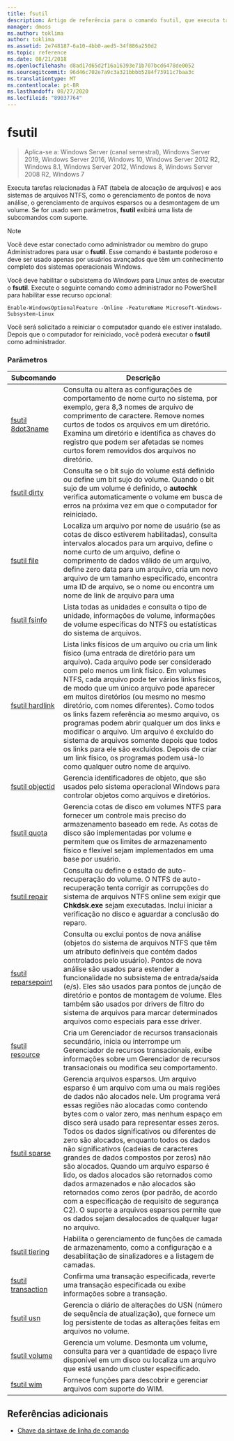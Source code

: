```yaml
---
title: fsutil
description: Artigo de referência para o comando fsutil, que executa tarefas relacionadas à FAT (tabela de alocação de arquivos) e sistemas de arquivos NTFS.
manager: dmoss
ms.author: toklima
author: toklima
ms.assetid: 2e748187-6a10-4bb0-aed5-34f886a250d2
ms.topic: reference
ms.date: 08/21/2018
ms.openlocfilehash: d8ad17d65d2f16a16393e71b707bcd6478de0052
ms.sourcegitcommit: 96d46c702e7a9c3a321bbbb5284f73911c7baa3c
ms.translationtype: MT
ms.contentlocale: pt-BR
ms.lasthandoff: 08/27/2020
ms.locfileid: "89037764"
---
```

# <a name="fsutil"></a>fsutil

> Aplica-se a: Windows Server (canal semestral), Windows Server 2019, Windows Server 2016, Windows 10, Windows Server 2012 R2, Windows 8.1, Windows Server 2012, Windows 8, Windows Server 2008 R2, Windows 7

Executa tarefas relacionadas à FAT (tabela de alocação de arquivos) e aos sistemas de arquivos NTFS, como o gerenciamento de pontos de nova análise, o gerenciamento de arquivos esparsos ou a desmontagem de um volume. Se for usado sem parâmetros, **fsutil** exibirá uma lista de subcomandos com suporte.

> [!NOTE]
> Você deve estar conectado como administrador ou membro do grupo Administradores para usar o **fsutil**. Esse comando é bastante poderoso e deve ser usado apenas por usuários avançados que têm um conhecimento completo dos sistemas operacionais Windows.
>
>Você deve habilitar o subsistema do Windows para Linux antes de executar o **fsutil**. Execute o seguinte comando como administrador no PowerShell para habilitar esse recurso opcional:
>
> `Enable-WindowsOptionalFeature -Online -FeatureName Microsoft-Windows-Subsystem-Linux`
>
> Você será solicitado a reiniciar o computador quando ele estiver instalado. Depois que o computador for reiniciado, você poderá executar o **fsutil** como administrador.

### <a name="parameters"></a>Parâmetros

| Subcomando | Descrição |
| ---------- | ----------- |
| [fsutil 8dot3name](fsutil-8dot3name.md) | Consulta ou altera as configurações de comportamento de nome curto no sistema, por exemplo, gera 8,3 nomes de arquivo de comprimento de caractere. Remove nomes curtos de todos os arquivos em um diretório. Examina um diretório e identifica as chaves do registro que podem ser afetadas se nomes curtos forem removidos dos arquivos no diretório. |
| [fsutil dirty](fsutil-dirty.md) | Consulta se o bit sujo do volume está definido ou define um bit sujo do volume. Quando o bit sujo de um volume é definido, o **autochk** verifica automaticamente o volume em busca de erros na próxima vez em que o computador for reiniciado. |
| [fsutil file](fsutil-file.md) | Localiza um arquivo por nome de usuário (se as cotas de disco estiverem habilitadas), consulta intervalos alocados para um arquivo, define o nome curto de um arquivo, define o comprimento de dados válido de um arquivo, define zero data para um arquivo, cria um novo arquivo de um tamanho especificado, encontra uma ID de arquivo, se o nome ou encontra um nome de link de arquivo para uma |
| [fsutil fsinfo](fsutil-fsinfo.md) | Lista todas as unidades e consulta o tipo de unidade, informações de volume, informações de volume específicas do NTFS ou estatísticas do sistema de arquivos. |
| [fsutil hardlink](fsutil-hardlink.md) | Lista links físicos de um arquivo ou cria um link físico (uma entrada de diretório para um arquivo). Cada arquivo pode ser considerado com pelo menos um link físico. Em volumes NTFS, cada arquivo pode ter vários links físicos, de modo que um único arquivo pode aparecer em muitos diretórios (ou mesmo no mesmo diretório, com nomes diferentes). Como todos os links fazem referência ao mesmo arquivo, os programas podem abrir qualquer um dos links e modificar o arquivo. Um arquivo é excluído do sistema de arquivos somente depois que todos os links para ele são excluídos. Depois de criar um link físico, os programas podem usá-lo como qualquer outro nome de arquivo. |
| [fsutil objectid](fsutil-objectid.md) | Gerencia identificadores de objeto, que são usados pelo sistema operacional Windows para controlar objetos como arquivos e diretórios. |
| [fsutil quota](fsutil-quota.md) | Gerencia cotas de disco em volumes NTFS para fornecer um controle mais preciso do armazenamento baseado em rede. As cotas de disco são implementadas por volume e permitem que os limites de armazenamento físico e flexível sejam implementados em uma base por usuário. |
| [fsutil repair](fsutil-repair.md) | Consulta ou define o estado de auto-recuperação do volume. O NTFS de auto-recuperação tenta corrigir as corrupções do sistema de arquivos NTFS online sem exigir que **Chkdsk.exe** sejam executadas. Inclui iniciar a verificação no disco e aguardar a conclusão do reparo. |
| [fsutil reparsepoint](fsutil-reparsepoint.md) | Consulta ou exclui pontos de nova análise (objetos do sistema de arquivos NTFS que têm um atributo definíveis que contém dados controlados pelo usuário). Pontos de nova análise são usados para estender a funcionalidade no subsistema de entrada/saída (e/s). Eles são usados para pontos de junção de diretório e pontos de montagem de volume. Eles também são usados por drivers de filtro do sistema de arquivos para marcar determinados arquivos como especiais para esse driver. |
| [fsutil resource](fsutil-resource.md) | Cria um Gerenciador de recursos transacionais secundário, inicia ou interrompe um Gerenciador de recursos transacionais, exibe informações sobre um Gerenciador de recursos transacionais ou modifica seu comportamento. |
| [fsutil sparse](fsutil-sparse.md) | Gerencia arquivos esparsos. Um arquivo esparso é um arquivo com uma ou mais regiões de dados não alocados nele. Um programa verá essas regiões não alocadas como contendo bytes com o valor zero, mas nenhum espaço em disco será usado para representar esses zeros. Todos os dados significativos ou diferentes de zero são alocados, enquanto todos os dados não significativos (cadeias de caracteres grandes de dados compostos por zeros) não são alocados. Quando um arquivo esparso é lido, os dados alocados são retornados como dados armazenados e não alocados são retornados como zeros (por padrão, de acordo com a especificação de requisito de segurança C2). O suporte a arquivos esparsos permite que os dados sejam desalocados de qualquer lugar no arquivo. |
| [fsutil tiering](fsutil-tiering.md) | Habilita o gerenciamento de funções de camada de armazenamento, como a configuração e a desabilitação de sinalizadores e a listagem de camadas. |
| [fsutil transaction](fsutil-transaction.md)   | Confirma uma transação especificada, reverte uma transação especificada ou exibe informações sobre a transação. |
| [fsutil usn](fsutil-usn.md) | Gerencia o diário de alterações do USN (número de sequência de atualização), que fornece um log persistente de todas as alterações feitas em arquivos no volume. |
| [fsutil volume](fsutil-volume.md) | Gerencia um volume. Desmonta um volume, consulta para ver a quantidade de espaço livre disponível em um disco ou localiza um arquivo que está usando um cluster especificado. |
| [fsutil wim](fsutil-wim.md) | Fornece funções para descobrir e gerenciar arquivos com suporte do WIM. |

## <a name="additional-references"></a>Referências adicionais

- [Chave da sintaxe de linha de comando](command-line-syntax-key.md)